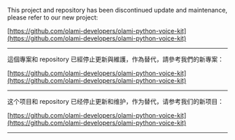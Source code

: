 This project and repository has been discontinued update and maintenance, please refer to our new project: 

[https://github.com/olami-developers/olami-python-voice-kit](https://github.com/olami-developers/olami-python-voice-kit)

* * *

這個專案和 repository 已經停止更新與維護，作為替代，請參考我們的新專案：

[https://github.com/olami-developers/olami-python-voice-kit](https://github.com/olami-developers/olami-python-voice-kit)

* * *

这个项目和 repository 已经停止更新和维护，作为替代，请参考我们的新项目：

[https://github.com/olami-developers/olami-python-voice-kit](https://github.com/olami-developers/olami-python-voice-kit)

* * *

